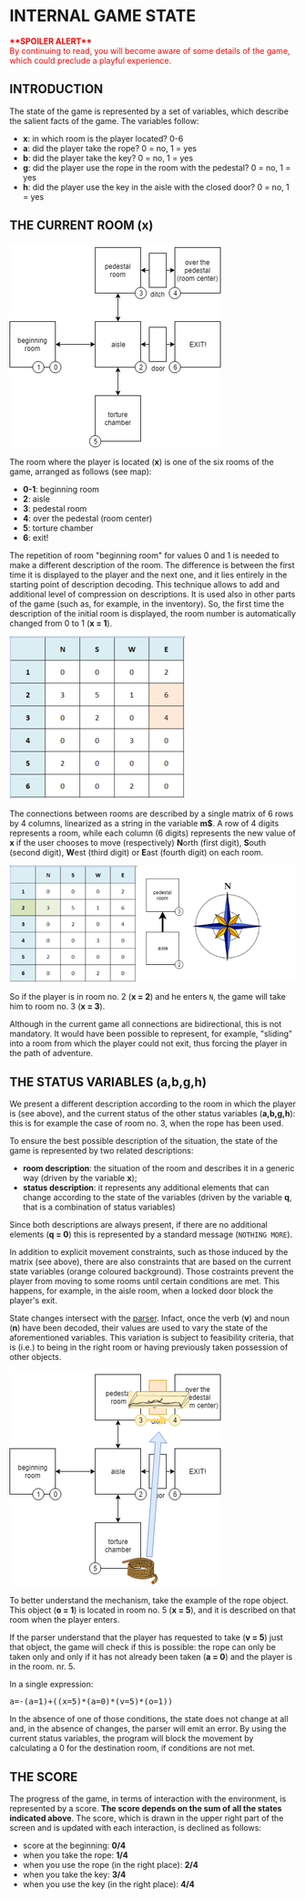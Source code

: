 ﻿# INTERNAL GAME STATE

<div style="color:red; font-weight: bold;">**SPOILER ALERT**</div>
<div style="color:red;">By continuing to read, you will become aware of some details of the game, which could preclude a playful experience.</div>

## INTRODUCTION

The state of the game is represented by a set of variables, which describe the salient facts of the game. The variables follow:

- **x**: in which room is the player located? 0-6
- **a**: did the player take the rope? 0 = no, 1 = yes
- **b**: did the player take the key? 0 = no, 1 = yes
- **g**: did the player use the rope in the room with the pedestal? 0 = no, 1 = yes
- **h**: did the player use the key in the aisle with the closed door? 0 = no, 1 = yes

## THE CURRENT ROOM (x)

![the map](map.png)

The room where the player is located (**x**) is one of the six rooms of the game, arranged as follows (see map):

* **0-1**: beginning room
* **2**: aisle
* **3**: pedestal room
* **4**: over the pedestal (room center)
* **5**: torture chamber
* **6**: exit!

The repetition of room "beginning room" for values 0 and 1 is needed to make a different description of the room. The difference is between the first time it is displayed to the player and the next one, and it lies entirely in the starting point of description decoding. This technique allows to add and additional level of compression on descriptions. It is used also in other parts of the game (such as, for example, in the inventory). So, the first time the description of the initial room is displayed, the room number is automatically changed from 0 to 1 (**x = 1**). 

![Connections between rooms](directions.png)

The connections between rooms are described by a single matrix of 6 rows by 4 columns, linearized as a string in the variable **m$**. A row of 4 digits represents a room, while each column (6 digits) represents the new value of **x** if the user chooses to move (respectively) **N**orth (first digit), **S**outh (second digit), **W**est (third digit) or **E**ast (fourth digit) on each room.

![Example of movement](directions2.png)

So if the player is in room no. 2 (**x = 2**) and he enters <code>N</code>, the game will take him to room no. 3 (**x = 3**).

Although in the current game all connections are bidirectional, this is not mandatory. It would have been possible to represent, for example, "sliding" into a room from which the player could not exit, thus forcing the player in the path of adventure.

## THE STATUS VARIABLES (a,b,g,h)

We present a different description according to the room in which the player is (see above), and the current status of the other status variables (**a,b,g,h**): this is for example the case of room no. 3, when the rope has been used.

To ensure the best possible description of the situation, the state of the game is represented by two related descriptions: 
* **room description**: the situation of the room and describes it in a generic way (driven by the variable **x**);
* **status description**: it represents any additional elements that can change according to the state of the variables (driven by the variable **q**, that is a combination of status variables)

Since both descriptions are always present, if there are no additional elements (**q = 0**) this is represented by a standard message (<code>NOTHING MORE</code>).

In addition to explicit movement constraints, such as those induced by the matrix (see above), there are also constraints that are based on the current state variables (orange coloured background). Those costraints prevent the player from moving to some rooms until certain conditions are met. This happens, for example, in the aisle room, when a locked door block the player's exit.

State changes intersect with the [parser](parser.md). Infact, once the verb (**v**) and noun (**n**) have been decoded, their values are used to vary the state of the aforementioned variables. This variation is subject to feasibility criteria, that is (i.e.) to being  in the right room or having previously taken possession of other objects.

![Example by using the rope](map_rope.png)

To better understand the mechanism, take the example of the rope object. This object (**o = 1**) is located in room no. 5 (**x = 5**), and it is described on that room when the player enters. 

If the parser understand that the player has requested to take (**v = 5**) just that object, the game will check if this is possible: the rope can only be taken only and only if it has not already been taken (**a = 0**) and the player is in the room. nr. 5. 

In a single expression:

<pre>a=-(a=1)+((x=5)*(a=0)*(v=5)*(o=1))</pre>

In the absence of one of those conditions, the state does not change at all and, in the absence of changes, the parser will emit an error. By using the current status variables, the program will block the movement by calculating a 0 for the destination room, if conditions are not met.

## THE SCORE

The progress of the game, in terms of interaction with the environment, is represented by a score. **The score depends on the sum of all the states indicated above**. The score, which is drawn in the upper right part of the screen and is updated with each interaction, is declined as follows:
- score at the beginning: **0/4**
- when you take the rope: **1/4**
- when you use the rope (in the right place): **2/4**
- when you take the key: **3/4**
- when you use the key (in the right place): **4/4**
